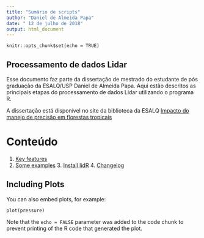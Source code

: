 ```yaml
---
title: "Sumário de scripts"
author: "Daniel de Almeida Papa"
date: " 12 de julho de 2018"
output: html_document
---
```



```{r setup, include=FALSE}
knitr::opts_chunk$set(echo = TRUE)
```

## Processamento de dados Lidar

Esse documento faz parte da dissertação de mestrado do estudante de pós graduação da ESALQ/USP Daniel de Almeida Papa. Aqui estão descritos as principais etapas do processamento de dados Lidar utilizando o programa R. 

A dissertação está disponível no site da biblioteca da ESALQ [Impacto do manejo de precisão em florestas tropicais](http://www.esalq.usp.br/biblioteca/)

# Conteúdo

1. [Key features](#key-features)
  2. [Some examples](#some-examples)
    3. [Install lidR](#install-lidr)
      4. [Changelog](#changelog)
        

## Including Plots

You can also embed plots, for example:

```{r pressure, echo=FALSE}
plot(pressure)
```

Note that the `echo = FALSE` parameter was added to the code chunk to prevent printing of the R code that generated the plot.
